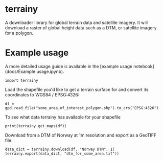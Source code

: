 # terrainy

A downloader library for global terrain data and satellite imagery. It
will download a raster of global height data such as a DTM, or
satellite imagery for a polygon.


# Example usage

A more detailed usage guide is available in the [example usage
notebook](docs/Example usage.ipynb).

`import terrainy`

Load the shapefile you'd like to get a terrain surface for and convert its coordinates to WGS84 / EPSG:4326:

```
df = gpd.read_file("some_area_of_interest_polygon.shp").to_crs("EPSG:4326")
```

To see what data terrainy has available for your shapefile

```
print(terrainy.get_maps(df))
```

Download from a DTM of Norway at 1m resolution and export as a GeoTIFF
file:

```
data_dict = terrainy.download(df, "Norway DTM", 1)
terrainy.export(data_dict, "dtm_for_some_area.tif"))
```

